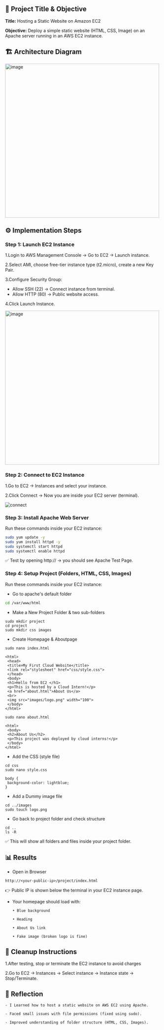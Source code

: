 ## 📌 Project Title & Objective

**Title:** Hosting a Static Website on Amazon EC2

**Objective:** Deploy a simple static website (HTML, CSS, Image) on an Apache server running in an AWS EC2 instance.


## 🏗️ Architecture Diagram

<img width="500" height="500" alt="image" src="https://github.com/user-attachments/assets/7283f4e4-b406-4392-9be6-a8d363caffc0" />

## ⚙️ Implementation Steps

### Step 1: Launch EC2 Instance

 1.Login to AWS Management Console → Go to EC2 → Launch instance.

 2.Select AMI, choose free-tier instance type (t2.micro), create a new Key Pair.

 3.Configure Security Group:  
   - Allow SSH (22) → Connect instance from terminal.  
   - Allow HTTP (80) → Public website access.
     
 4.Click Launch Instance. 

 <img width="500" height="500" alt="image" src=" ![WhatsApp Image 2025-08-19 at 13 17 06_fcac6f56](https://github.com/user-attachments/assets/ea3a7ec6-5294-4a4a-9d0b-c3cd1c62ecde)" />


### Step 2: Connect to EC2 Instance

 1.Go to EC2 → Instances and select your instance.
 
 2.Click Connect → Now you are inside your EC2 server (terminal).

![connect](https://github.com/user-attachments/assets/20e704a3-07b9-4125-90f8-a0dafd202594)

### Step 3: Install Apache Web Server 
 Run these commands inside your EC2 instance:  

```bash
sudo yum update -y
sudo yum install httpd -y
sudo systemctl start httpd
sudo systemctl enable httpd
```
✅ Test by opening http://<Public-IP> → you should see Apache Test Page.

### Step 4: Setup Project (Folders, HTML, CSS, Images)

Run these commands inside your EC2 instance:  

  - Go to apache's default folder
```bash
cd /var/www/html
```
  - Make a New Project Folder & two sub-folders
```
sudo mkdir project
cd project
sudo mkdir css images
```
  - Create Homepage & Aboutpage
```
sudo nano index.html

<html>
 <head>
 <title>My First Cloud Website</title>
 <link rel="stylesheet" href="css/style.css">
 </head>
 <body>
 <h1>Hello from EC2 </h1>
 <p>This is hosted by a Cloud Intern!</p>
 <a href="about.html">About Us</a>
 <br>
 <img src="images/logo.png" width="100">
 </body>
</html>

sudo nano about.html

<html>
 <body>
 <h2>About Us</h2>
 <p>This project was deployed by cloud interns!</p>
 </body>
</html>

```

- Add the CSS (style file)

```
cd css
sudo nano style.css

body {
 background-color: lightblue;
}
```
  - Add a Dummy image file

```
cd ../images
sudo touch logo.png
```

  - Go back to project folder and check structure

```
cd ..
ls -R
```
 ✅ This will show all folders and files inside your project folder.

 ## 📊 Results 

  - Open in Browser
```
http://<your-public-ip>/project/index.html
```
  👉 Public IP is shown below the terminal in your EC2 instance page.

  - Your homepage should load with:
  
        • Blue background

        • Heading

        • About Us link

        • Fake image (broken logo is fine)
  ## 🧹 Cleanup Instructions

   1.After testing, stop or terminate the EC2 instance to avoid charges
   
   2.Go to EC2 → Instances → Select instance → Instance state → Stop/Terminate.

  ## 📝 Reflection

    - I Learned how to host a static website on AWS EC2 using Apache.

    - Faced small issues with file permissions (fixed using sudo).

    - Improved understanding of folder structure (HTML, CSS, Images).

